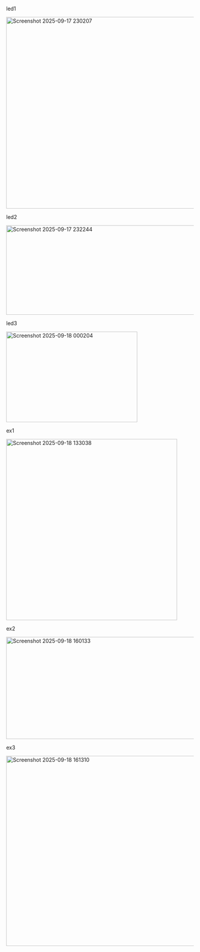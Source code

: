 led1

<img width="1112" height="514" alt="Screenshot 2025-09-17 230207" src="https://github.com/user-attachments/assets/d01661e0-7f17-4c8e-8949-23916bb0f819" />

led2

<img width="1116" height="240" alt="Screenshot 2025-09-17 232244" src="https://github.com/user-attachments/assets/4d5c3cd8-826a-47b5-ad8e-b3c886fa144c" />

led3

<img width="352" height="243" alt="Screenshot 2025-09-18 000204" src="https://github.com/user-attachments/assets/afe233e4-5745-468d-b526-e430dbc647b7" />

ex1

<img width="459" height="486" alt="Screenshot 2025-09-18 133038" src="https://github.com/user-attachments/assets/f41f7060-151a-4878-9360-d3a10db251ed" />

ex2

<img width="656" height="274" alt="Screenshot 2025-09-18 160133" src="https://github.com/user-attachments/assets/88d12fa9-aac7-4d89-a393-03e2eab2d886" />

ex3

<img width="1288" height="510" alt="Screenshot 2025-09-18 161310" src="https://github.com/user-attachments/assets/49eb407b-7efa-4ecf-8037-08c9d3efa6f7" />

